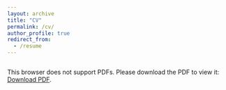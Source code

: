 ```yaml
---
layout: archive
title: "CV"
permalink: /cv/
author_profile: true
redirect_from:
  - /resume
---
```

<div style="width:100%; height:100vh; overflow:auto;">
    <object data="/files/Maitreyi_Resume_PhD_Long_copy.pdf" type="application/pdf" style="width:100%; height:100%;">
        <p>This browser does not support PDFs. Please download the PDF to view it: <a href="/files/Maitreyi_Resume_PhD_Long_copy.pdf">Download PDF</a>.</p>
    </object>
</div>

<a href="/files/Maitreyi_Resume_PhD_Long_copy.pdf" download>Download My Resume</a>
